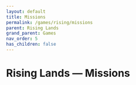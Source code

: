 ```yaml
---
layout: default
title: Missions
permalink: /games/rising/missions
parent: Rising Lands
grand_parent: Games
nav_order: 5
has_children: false
---
```


# Rising Lands — Missions
